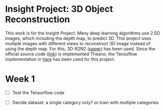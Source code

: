 # Insight Project: 3D Object Reconstruction
This work is for the Insight Project. Many deep learning algorithms use 2.5D images, which including the depth map, to predict 3D. This project uses multiple images with different views to reconstruct 3D image instead of using the depth map. For this, 3D-R2N2 ([paper](http://arxiv.org/abs/1604.00449)) has been used. 
Since the official source code ([link](https://github.com/chrischoy/3D-R2N2.git)) is implemented Theano, the Tensoflow implementation in [here](https://github.com/micmelesse/3D-reconstruction-with-Neural-Networks.git) has been used for this project. 

# Week 1
- [ ] Test the Tensorflow code
- [ ] Decide dataset: a single category only? or train with multiple categories

